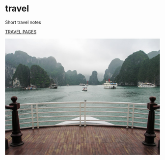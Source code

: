 # travel

Short travel notes

[TRAVEL PAGES](https://recreatorus.github.io/travel/ 'watch demo')

![scan](img/halong/halong-0.jpg)
